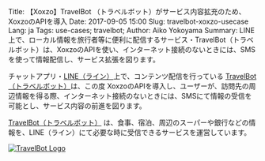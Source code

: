 Title: 【Xoxzo】TravelBot （トラベルボット）がサービス内容拡充のため、XoxzoのAPIを導入
Date: 2017-09-05 15:00
Slug: travelbot-xoxzo-usecase
Lang: ja
Tags: use-cases; travelbot; 
Author: Aiko Yokoyama
Summary: LINE上で、ローカル情報を旅行者等に便利に配信するサービス・TravelBot（トラベルボット）は、XoxzoのAPIを使い、インターネット接続のないときには、SMSを使って情報配信し、サービス拡張を図ります。

チャットアプリ・[LINE（ライン）](https://line.me/en/)上で、コンテンツ配信を行っている [TravelBot（トラベルボット）](http://m-travelbot.weebly.com/)は、この度 XoxzoのAPIを導入し、ユーザーが、訪問先の周辺情報を得る際、インターネット接続のないときには、SMSにて情報の受信を可能とし、サービス内容の前進を図ります。

[TravelBot（トラベルボット）](http://m-travelbot.weebly.com/) は、食事、宿泊、周辺のスーパーや銀行などの情報を、LINE（ライン）にて必要な時に受信できるサービスを運営しています。

[![TravelBot Logo](/images/travelbot.png)](http://m-travelbot.weebly.com/)
